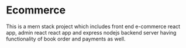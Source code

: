 # Ecommerce
This is a mern stack project which includes front end e-commerce react app, admin react react app and express nodejs backend server having functionality of book order and payments as well.
